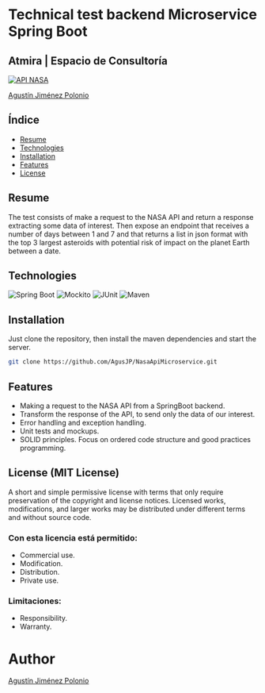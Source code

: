 # Technical test backend Microservice Spring Boot

## Atmira | Espacio de Consultoría

[![API NASA](https://nordicapis.com/wp-content/uploads/nasa-api-nominee.png)](https://api.nasa.gov)

[Agustín Jiménez Polonio](https://github.com/AgusJP)

## Índice

- [Resume](#id1)
- [Technologies](#id2)
- [Installation](#id3)
- [Features](#id4)
- [License](#id5)

## Resume<a name="id1" ></a>
The test consists of make a request to the NASA API and return a response extracting some data of interest. Then expose an endpoint that receives a number of days between 1 and 7 and that returns a list in json format with the top 3 largest asteroids with potential risk of impact on the planet Earth between a date.

## Technologies<a name="id3" ></a>

![Spring Boot](https://img.shields.io/badge/-Spring%20Boot-6DB33F?style=for-the-badge&logo=spring-boot&logoColor=white)
![Mockito](https://img.shields.io/badge/-Mockito-EE0000?style=for-the-badge&logo=mockito&logoColor=white)
![JUnit](https://img.shields.io/badge/-JUnit-25A162?style=for-the-badge&logo=junit5&logoColor=white)
![Maven](https://img.shields.io/badge/-Maven-C71A36?style=for-the-badge&logo=apache%20maven&logoColor=white)


## Installation<a name="id2" ></a>
Just clone the repository, then install the maven dependencies and start the server.

```sh
git clone https://github.com/AgusJP/NasaApiMicroservice.git
```

## Features<a name="id4" ></a>

- Making a request to the NASA API from a SpringBoot backend.
- Transform the response of the API, to send only the data of our interest.
- Error handling and exception handling.
- Unit tests and mockups.
- SOLID principles. Focus on ordered code structure and good practices programming.



## License (MIT License)<a name="id5" ></a>

A short and simple permissive license with terms that only require preservation of the copyright and license notices. Licensed works, modifications, and larger works may be distributed under different terms and without source code.

### Con esta licencia está permitido:

- Commercial use.
- Modification.
- Distribution.
- Private use.

### Limitaciones:

- Responsibility.
- Warranty.

# Author

[Agustín Jiménez Polonio](https://github.com/AgusJP)



